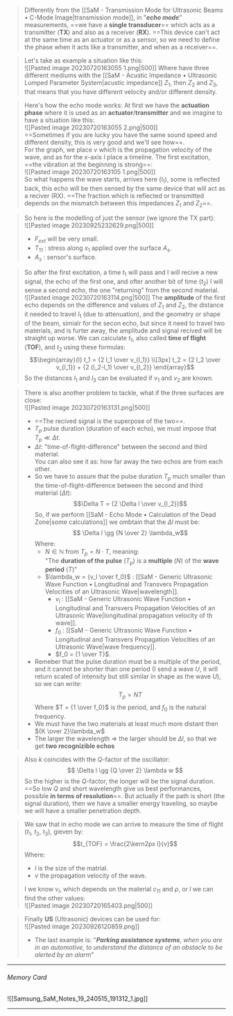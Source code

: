> Differently from the [[SaM - Transmission Mode for Ultrasonic Beams • C-Mode Image|transmission mode]], in "***echo mode***" measurements, ==we have a **single transducer**== which acts as a transmitter (**TX**) and also as a receiver (**RX**).
> ==This device can't act at the same time as an actuator or as a sensor, so we need to define the phase when it acts like a transmitter, and when as a receiver==.

> Let's take as example a situation like this:<br>![[Pasted image 20230720163055 1.png|500]]
> Where have three different mediums with the [[SaM - Acustic Impedance • Ultrasonic Lumped Parameter System|acustic impedance]] $Z_1$, then $Z_2$ and $Z_3$, that means that you have different velocity and/or different density.

> Here's how the echo mode works: 
> At first we have the **actuation phase** where it is used as an **actuator**/**transmitter** and we imagine to have a situation like this:<br>![[Pasted image 20230720163055 2.png|500]]<br>==Sometimes if you are lucky you have the same sound speed and different density, this is very good and we'll see how==.<br>For the graph, we place $v$ which is the propagation velocity of the wave, and as for the $x$-axis I place a timeline.
> The first excitation, ==the vibration at the beginning is strong==:<br>![[Pasted image 20230720163105 1.png|500]]<br>So what happens the wave starts, arrives here ($l_1$), some is reflected back, this echo will be then sensed by the same device that will act as a reciver (RX).
> ==The fraction which is reflected or transmitted depends on the mismatch between this impedances $Z_1$ and $Z_2$==.

> So here is the modelling of just the sensor (we ignore the TX part):<br>![[Pasted image 20230925232629.png|500]]
> - $F_{ext}$ will be very small.
> - $T_{11}$ : stress along $x_1$ applied over the surface $A_s$.
> - $A_s$ : sensor's surface.

> So after the first excitation, a time $t_1$ will pass and I will recive a new signal, the echo of the first one, and ofter another bit of time ($t_2$) I will sense a second echo, the one "returning" from the second material.<br>![[Pasted image 20230720163114.png|500]]
> The **amplitude** of the first echo depends on the difference and values of $Z_1$ and $Z_2$, the distance it needed to travel $l_1$ (due to attenuation), and the geometry or shape of the beam, simialr for the secon echo, but since it need to travel two materials, and is furter away, the amplitude and signal recived will be straight up worse.
> We can calculate $t_1$, also called **time of flight** (**TOF**), and $t_2$ using these formulas:$$\begin{array}{l}  t_1 = {2 l_1 \over v_{l_1}}  \\[3px]  t_2 = {2 l_2 \over v_{l_1}} + {2 (l_2-l_1) \over v_{l_2}}  \end{array}$$So the distances $l_1$ and $l_3$ can be evaluated if $v_1$ and $v_2$ are known.

> There is also another problem to tackle, what if the three surfaces are close:<br>![[Pasted image 20230720163131.png|500]]
> - ==The recived signal is the superpose of the two==.
> - $T_p$ pulse duration (duration of each echo), we must impose that $T_p \ll \Delta t$.
> - $\Delta t$: "time-of-flight-difference" between the second and third material.<br>You can also see it as: how far away the two echos are from each other.
> - So we have to assure that the pulse duration $T_p$ much smaller than the time-of-flight-difference between the second and third material ($\Delta t$):$$\Delta T = {2 \Delta l \over v_{l_2}}$$So, if we perform [[SaM - Echo Mode • Calculation of the Dead Zone|some calculations]] we ombtain that the $\Delta l$ must be:$$ \Delta l \gg {N \over 2} \lambda_w$$Where:
> 	- $N \in \mathbb{N}$ from $T_p = N\cdot T$, meaning:<br>"The **duration of the pulse** $(T_p)$ is a **multiple** $(N)$ of the **wave period** $(T)$"
> 	- $\lambda_w = {v_l \over f_0}$ : [[SaM - Generic Ultrasonic Wave Function • Longitudinal and Transvers Propagation Velocities of an Ultrasonic Wave|wavelength]].
> 		- $v_l$ : [[SaM - Generic Ultrasonic Wave Function • Longitudinal and Transvers Propagation Velocities of an Ultrasonic Wave|longitudinal propagation velocity of th wave]].
> 		- $f_0$ : [[SaM - Generic Ultrasonic Wave Function • Longitudinal and Transvers Propagation Velocities of an Ultrasonic Wave|wave frequency]].
> 		- $f_0 = {1 \over T}$.
> - Remeber that the pulse duration must be a multiple of the period, and it cannot be shorter than one period (I send a wave $U$, it will return scaled of intensity but still similar in shape as the wave $U$), so we can write:$$T_p = N T$$Where $T = {1 \over f_0}$ is the period, and $f_0$ is the natural frequency.
> - We must have the two materials at least much more distant then ${K \over 2}\lambda_w$
> - The larger the wavelength ⇒ the larger should be $\Delta l$, so that we get **two recognizible echos**

> Also $k$ coincides with the $Q$-factor of the oscillator:$$ \Delta l \gg {Q \over 2} \lambda w $$ So the higher is the $Q$-factor, the longer will be the signal duration.
> ==So low $Q$ and short wavelength give us best performances, possible **in terms of resolution**==.
> But actually if the path is short (the signal duration), then we have a smaller energy traveling, so maybe we will have a smaller penetration depth.

> We saw that in echo mode we can arrive to measure the time of flight ($t_1$, $t_2$, $t_3$), gieven by:$$t_{TOF} = \frac{2\kern2px l}{v}$$Where: 
> - $l$ is the size of the matrial.
> - $v$ the propagation velocity of the wave.
> 
> I we know $v_l$, which depends on the material $c_{11}$ and $\rho$, or $l$ we can find the other values:<br>![[Pasted image 20230720165403.png|500]]

> Finally **US** (Ultrasonic) devices can be used for:<br>![[Pasted image 20230926120859.png]]
> - The last example is: "***Parking assistance systems***, *when you are in an automotive, to understand the distance of an obstacle to be alerted by an alarm*"

---
###### Memory Card
![[Samsung_SaM_Notes_19_240515_191312_1.jpg]]

---